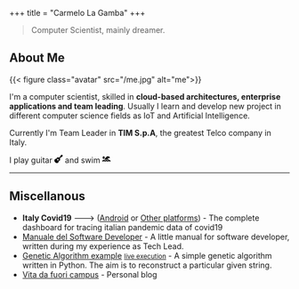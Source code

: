 +++
title = "Carmelo La Gamba"
+++

> Computer Scientist, mainly dreamer.

## About Me

{{< figure class="avatar" src="/me.jpg" alt="me">}}

I'm a computer scientist, skilled in **cloud-based architectures, enterprise applications and team leading**.
Usually I learn and develop new project in different computer science fields as IoT and Artificial Intelligence.

Currently I'm Team Leader in **TIM S.p.A**, the greatest Telco company in Italy. 

I play guitar <img style="display:inline;" src="../guitar.svg" width="15" height="15" /> and swim <img style="display:inline" src="../swimmer-solid.svg" width="15" height="15" />


---

## Miscellanous

- **Italy Covid19** ---> ([Android](https://drive.google.com/file/d/1WCq0tsjxC3-R9Kto39po3QZjoTwB_JLX/view?usp=sharing) or [Other platforms](https://italy-covid19.herokuapp.com/)) - The complete dashboard for tracing italian pandemic data of covid19
- [Manuale del Software Developer](https://github.com/carmelolg/it-pragmatic-programmer/blob/master/Manuale%20del%20Software%20Developer%20-%20v1.pdf) - A little manual for software developer, written during my experience as Tech Lead.
- [Genetic Algorithm example](https://github.com/carmelolg/genetic-algorithm-learning) <small>[live execution](https://www.youtube.com/watch?v=LxNrOD7fif0)</small> - A simple genetic algorithm written in Python. The aim is to reconstruct a particular given string. 
- [Vita da fuori campus](https://carmelolg.github.io/blog/) - Personal blog
